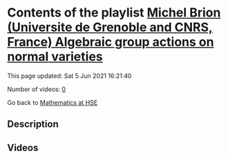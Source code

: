 # Contents of the playlist [Michel Brion (Universite de Grenoble and CNRS, France)  Algebraic group actions on normal varieties](https://www.youtube.com/playlist?list=PLq3E5oubNNoAMQ2W9wEWNc6OHs-3ehpIm)

This page updated: Sat 5 Jun 2021 16:21:40

Number of videos: [0](#videos)

Go back to [Mathematics at HSE](../README.md)

## Description



## Videos

